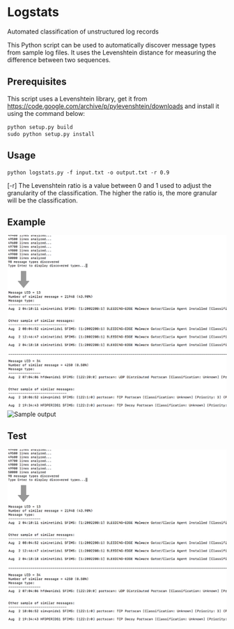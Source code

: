 # Logstats
Automated classification of unstructured log records

This Python script can be used to automatically discover message types from sample log files. It uses the Levenshtein distance for measuring the difference between two sequences. 


## Prerequisites
This script uses a Levenshtein library, get it from https://code.google.com/archive/p/pylevenshtein/downloads and install it using the command below:

```
python setup.py build
sudo python setup.py install
```

## Usage
```
python logstats.py -f input.txt -o output.txt -r 0.9
```

[-r] The Levenshtein ratio is a value between 0 and 1 used to adjust the granularity of the classification. The higher the ratio is, the more granular will be the classification.

## Example
![Sample output](https://github.com/cbriguet/logstats/blob/master/logstats_sample.png)
![Sample output](https://cbriguet.github.io/logstats/logstats_sample.png)

## Test
![Sample output](./logstats_sample.png)
